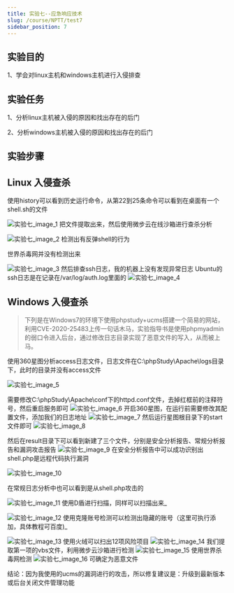 ```yaml
---
title: 实验七--应急响应技术
slug: /course/NPTT/test7
sidebar_position: 7
---
```


## 实验目的

1、学会对linux主机和windows主机进行入侵排查

## 实验任务

1、分析linux主机被入侵的原因和找出存在的后门

2、分析windows主机被入侵的原因和找出存在的后门

## 实验步骤

## Linux 入侵查杀

使用history可以看到历史运行命令，从第22到25条命令可以看到在桌面有一个shell.sh的文件

![实验七_image_1](https://img.crzliang.cn/img/202312071152526.png)
把文件提取出来，然后使用微步云在线沙箱进行查杀分析

![实验七_image_2](https://img.crzliang.cn/img/202312071152528.png)
检测出有反弹shell的行为

世界杀毒网并没有检测出来

![实验七_image_3](https://img.crzliang.cn/img/202312071152529.png)
然后排查ssh日志，我的机器上没有发现异常日志
Ubuntu的ssh日志是在记录在/var/log/auth.log里面的
![实验七_image_4](https://img.crzliang.cn/img/202312071152530.png)

## Windows 入侵查杀

> 下列是在Windows7的环境下使用phpstudy+ucms搭建一个简易的网站，利用CVE-2020-25483上传一句话木马，实验指导书是使用phpmyadmin的弱口令进入后台，通过修改日志目录实现了恶意文件的写入，从而被上马。

使用360星图分析access日志文件，日志文件在C:\phpStudy\Apache\logs目录下，此时的目录并没有access文件

![实验七_image_5](https://img.crzliang.cn/img/202312071152531.png)

需要修改C:\phpStudy\Apache\conf下的httpd.conf文件，去掉红框前的注释符号，然后重启服务即可
![实验七_image_6](https://img.crzliang.cn/img/202312071152532.png)
开启360星图，在运行前需要修改其配置文件，添加我们的日志地址
![实验七_image_7](https://img.crzliang.cn/img/202312071152533.png)
然后运行星图根目录下的start文件即可
![实验七_image_8](https://img.crzliang.cn/img/202312071152534.png)

然后在result目录下可以看到新建了三个文件，分别是安全分析报告、常规分析报告和漏洞攻击报告
![实验七_image_9](https://img.crzliang.cn/img/202312071152535.png)
在安全分析报告中可以成功识别出shell.php是远程代码执行漏洞

![实验七_image_10](https://img.crzliang.cn/img/202312071152536.png)

在常规日志分析中也可以看到是从shell.php攻击的

![实验七_image_11](https://img.crzliang.cn/img/202312071152537.png)
使用D盾进行扫描，同样可以扫描出来_

![实验七_image_12](https://img.crzliang.cn/img/202312071152538.png)
使用克隆账号检测可以检测出隐藏的账号（这里可执行添加，具体教程可百度)_

![实验七_image_13](https://img.crzliang.cn/img/202312071152539.png)
使用火绒可以扫出12项风险项目
![实验七_image_14](https://img.crzliang.cn/img/202312071152540.png)
我们提取第一项的vbs文件，利用微步云沙箱进行检测
![实验七_image_15](https://img.crzliang.cn/img/202312071152541.png)
使用世界杀毒网检测
![实验七_image_16](https://img.crzliang.cn/img/202312071152542.png)
可确定为恶意文件

结论：因为我使用的ucms的漏洞进行的攻击，所以修复建议是：升级到最新版本或后台关闭文件管理功能